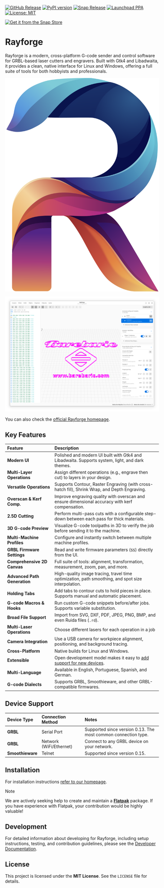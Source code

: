 [![GitHub Release](https://img.shields.io/github/release/barebaric/rayforge.svg?style=flat)](https://github.com/barebaric/rayforge/releases/)
[![PyPI version](https://img.shields.io/pypi/v/rayforge)](https://pypi.org/project/rayforge/)
[![Snap Release](https://snapcraft.io/rayforge/badge.svg)](https://snapcraft.io/rayforge)
[![Launchpad PPA](https://img.shields.io/badge/PPA-blue)](https://launchpad.net/~knipknap/+archive/ubuntu/rayforge)
[![License: MIT](https://img.shields.io/badge/License-MIT-yellow.svg)](https://opensource.org/licenses/MIT)

[![Get it from the Snap Store](https://snapcraft.io/en/light/install.svg)](https://snapcraft.io/rayforge)

# Rayforge

Rayforge is a modern, cross-platform G-code sender and control software for GRBL-based laser cutters and engravers. Built with Gtk4 and Libadwaita, it provides a clean, native interface for Linux and Windows, offering a full suite of tools for both hobbyists and professionals.

![Logo](website/content/assets/icon.svg)

![Screenshot](website/content/docs/images/ss-main.png)

You can also check the [official Rayforge homepage](https://rayforge.org).

## Key Features

| Feature                      | Description                                                                                                      |
| :--------------------------- | :--------------------------------------------------------------------------------------------------------------- |
| **Modern UI**                | Polished and modern UI built with Gtk4 and Libadwaita. Supports system, light, and dark themes.                  |
| **Multi-Layer Operations**   | Assign different operations (e.g., engrave then cut) to layers in your design.                                   |
| **Versatile Operations**     | Supports Contour, Raster Engraving (with cross-hatch fill), Shrink Wrap, and Depth Engraving.                    |
| **Overscan & Kerf Comp.**    | Improve engraving quality with overscan and ensure dimensional accuracy with kerf compensation.                  |
| **2.5D Cutting**             | Perform multi-pass cuts with a configurable step-down between each pass for thick materials.                     |
| **3D G-code Preview**        | Visualize G-code toolpaths in 3D to verify the job before sending it to the machine.                             |
| **Multi-Machine Profiles**   | Configure and instantly switch between multiple machine profiles.                                                |
| **GRBL Firmware Settings**   | Read and write firmware parameters (`$$`) directly from the UI.                                                  |
| **Comprehensive 2D Canvas**  | Full suite of tools: alignment, transformation, measurement, zoom, pan, and more.                                |
| **Advanced Path Generation** | High-quality image tracing, travel time optimization, path smoothing, and spot size interpolation.               |
| **Holding Tabs**             | Add tabs to contour cuts to hold pieces in place. Supports manual and automatic placement.                       |
| **G-code Macros & Hooks**    | Run custom G-code snippets before/after jobs. Supports variable substitution.                                    |
| **Broad File Support**       | Import from SVG, DXF, PDF, JPEG, PNG, BMP, and even Ruida files (`.rd`).                                         |
| **Multi-Laser Operations**   | Choose different lasers for each operation in a job                                                              |
| **Camera Integration**       | Use a USB camera for workpiece alignment, positioning, and background tracing.                                   |
| **Cross-Platform**           | Native builds for Linux and Windows.                                                                             |
| **Extensible**               | Open development model makes it easy to [add support for new devices](website/content/docs/developer/driver.md). |
| **Multi-Language**           | Available in English, Portuguese, Spanish, and German.                                                           |
| **G-code Dialects**          | Supports GRBL, Smoothieware, and other GRBL-compatible firmwares.                                                |

## Device Support

| Device Type      | Connection Method       | Notes                                                          |
| :--------------- | :---------------------- | :------------------------------------------------------------- |
| **GRBL**         | Serial Port             | Supported since version 0.13. The most common connection type. |
| **GRBL**         | Network (WiFi/Ethernet) | Connect to any GRBL device on your network.                    |
| **Smoothieware** | Telnet                  | Supported since version 0.15.                                  |

## Installation

For installation instructions [refer to our homepage](https://rayforge.org/docs/0.22/getting-started/installation.html).

> [!NOTE]
> We are actively seeking help to create and maintain a **[Flatpak](flatpak/)** package.
> If you have experience with Flatpak, your contribution would be highly valuable!

## Development

For detailed information about developing for Rayforge, including setup instructions,
testing, and contribution guidelines, please see the
[Developer Documentation](https://rayforge.org/docs/latest/developer/getting-started/).

## License

This project is licensed under the **MIT License**. See the `LICENSE` file for details.
